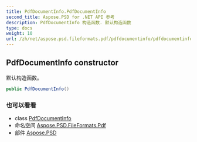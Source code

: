 ```yaml
---
title: PdfDocumentInfo.PdfDocumentInfo
second_title: Aspose.PSD for .NET API 参考
description: PdfDocumentInfo 构造函数. 默认构造函数
type: docs
weight: 10
url: /zh/net/aspose.psd.fileformats.pdf/pdfdocumentinfo/pdfdocumentinfo/
---
```

## PdfDocumentInfo constructor

默认构造函数。

```csharp
public PdfDocumentInfo()
```

### 也可以看看

* class [PdfDocumentInfo](../)
* 命名空间 [Aspose.PSD.FileFormats.Pdf](../../pdfdocumentinfo/)
* 部件 [Aspose.PSD](../../../)


